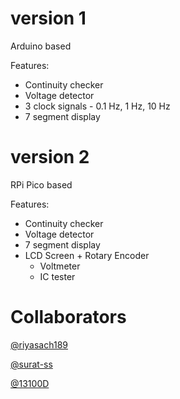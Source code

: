 # version 1
Arduino based

Features:
- Continuity checker
- Voltage detector
- 3 clock signals - 0.1 Hz, 1 Hz, 10 Hz
- 7 segment display

# version 2
RPi Pico based

Features:
- Continuity checker
- Voltage detector
- 7 segment display
- LCD Screen + Rotary Encoder
  - Voltmeter
  - IC tester

# Collaborators
[@riyasach189](https://www.github.com/riyasach189)

[@surat-ss](https://www.github.com/surat-ss)

[@13100D](https://github.com/13100D)
